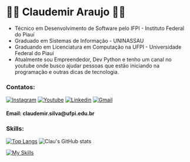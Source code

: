 

<h1> 👨‍💻 Claudemir Araujo 👋🚀 </h1>

<ul>
<li> Técnico em Desenvolvimento de Software pelo IFPI - Instituto Federal do Piauí </li>
<li> Graduado em Sistemas de Informação - UNINASSAU </li>
<li> Graduando em Licenciatura em Computação na UFPI - Universidade Federal do Piauí </li>
<li> Atualmente sou Empreendedor, Dev Python e tenho um canal no youtube onde busco ajudar pessoas que estão iniciando na programação e outras dicas de tecnologia. </li>
</ul>

<h3> Contatos: </h3>

[![Instagram](https://img.shields.io/badge/Instagram-E4405F?style=for-the-badge&logo=instagram&logoColor=white)](https://instagram.com/claudemir.ti)
[![Youtube](https://img.shields.io/badge/YouTube-FF0000?style=for-the-badge&logo=youtube&logoColor=white)](https://www.youtube.com/@Canal-Clau-Ensina)
[![Linkedin](https://img.shields.io/badge/LinkedIn-0077B5?style=for-the-badge&logo=linkedin&logoColor=white)](https://www.linkedin.com/in/claudemir-araujo/)
[![Gmail](https://img.shields.io/badge/Gmail-D14836?style=for-the-badge&logo=gmail&logoColor=white)](https://mailto:claudemir.silva@ufpi.edu.br)

<h4> Email: claudemir.silva@ufpi.edu.br </h4>

<h3> Skills: </h3>


[![Top Langs](https://github-readme-stats.vercel.app/api/top-langs/?username=clau-informatica&theme=dracula)](https://github.com/clau-informatica/github-readme-stats) ![Clau's GitHub stats](https://github-readme-stats.vercel.app/api?username=clau-informatica&show_icons=true&theme=dracula) 

[![My Skills](https://skillicons.dev/icons?i=py,c,java,php,html,css,js,pycharm,vscode,windows,github,mysql,sqlite,ps&theme=light)](https://skillicons.dev)


